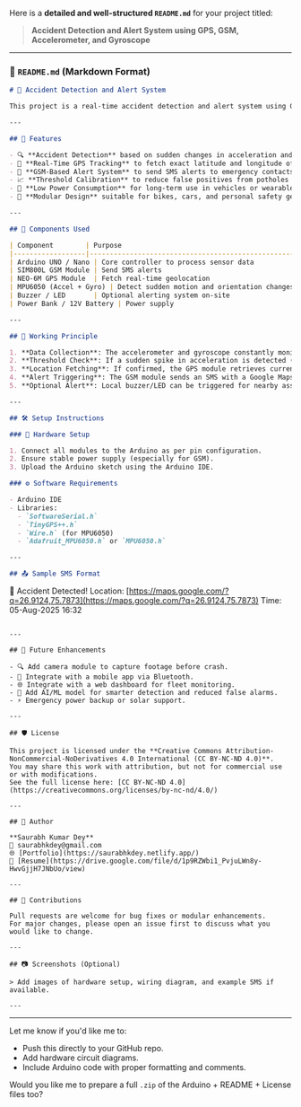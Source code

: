 Here is a **detailed and well-structured `README.md`** for your project titled:

> **Accident Detection and Alert System using GPS, GSM, Accelerometer, and Gyroscope**

---

### 📝 `README.md` (Markdown Format)

```md
# 🚨 Accident Detection and Alert System

This project is a real-time accident detection and alert system using GPS, GSM, accelerometer, and gyroscope modules. The aim is to improve emergency response by automatically detecting accidents and immediately notifying emergency contacts with location details.

---

## 📌 Features

- 🔍 **Accident Detection** based on sudden changes in acceleration and orientation.
- 📡 **Real-Time GPS Tracking** to fetch exact latitude and longitude of the incident.
- 📲 **GSM-Based Alert System** to send SMS alerts to emergency contacts instantly.
- 📈 **Threshold Calibration** to reduce false positives from potholes or harsh braking.
- 🔋 **Low Power Consumption** for long-term use in vehicles or wearables.
- 🔧 **Modular Design** suitable for bikes, cars, and personal safety gear.

---

## 🔧 Components Used

| Component        | Purpose                                              |
|------------------|------------------------------------------------------|
| Arduino UNO / Nano | Core controller to process sensor data             |
| SIM800L GSM Module | Send SMS alerts                                     |
| NEO-6M GPS Module  | Fetch real-time geolocation                        |
| MPU6050 (Accel + Gyro) | Detect sudden motion and orientation changes |
| Buzzer / LED       | Optional alerting system on-site                   |
| Power Bank / 12V Battery | Power supply                              |

---

## 🔌 Working Principle

1. **Data Collection**: The accelerometer and gyroscope constantly monitor movement and orientation.
2. **Threshold Check**: If a sudden spike in acceleration is detected (suggesting a crash), the system checks if it surpasses the pre-set threshold.
3. **Location Fetching**: If confirmed, the GPS module retrieves current location coordinates.
4. **Alert Triggering**: The GSM module sends an SMS with a Google Maps link of the location to predefined emergency contacts.
5. **Optional Alert**: Local buzzer/LED can be triggered for nearby assistance.

---

## 🛠️ Setup Instructions

### 🧳 Hardware Setup

1. Connect all modules to the Arduino as per pin configuration.
2. Ensure stable power supply (especially for GSM).
3. Upload the Arduino sketch using the Arduino IDE.

### ⚙️ Software Requirements

- Arduino IDE
- Libraries:
  - `SoftwareSerial.h`
  - `TinyGPS++.h`
  - `Wire.h` (for MPU6050)
  - `Adafruit_MPU6050.h` or `MPU6050.h`

---

## 📤 Sample SMS Format

```

🚨 Accident Detected!
Location: [https://maps.google.com/?q=26.9124,75.7873](https://maps.google.com/?q=26.9124,75.7873)
Time: 05-Aug-2025 16:32

```

---

## 🧪 Future Enhancements

- 🔍 Add camera module to capture footage before crash.
- 📱 Integrate with a mobile app via Bluetooth.
- 🌐 Integrate with a web dashboard for fleet monitoring.
- 🧠 Add AI/ML model for smarter detection and reduced false alarms.
- ⚡ Emergency power backup or solar support.

---

## 🛡️ License

This project is licensed under the **Creative Commons Attribution-NonCommercial-NoDerivatives 4.0 International (CC BY-NC-ND 4.0)**.  
You may share this work with attribution, but not for commercial use or with modifications.  
See the full license here: [CC BY-NC-ND 4.0](https://creativecommons.org/licenses/by-nc-nd/4.0/)

---

## 👤 Author

**Saurabh Kumar Dey**  
📧 saurabhkdey@gmail.com  
🌐 [Portfolio](https://saurabhkdey.netlify.app/)  
📄 [Resume](https://drive.google.com/file/d/1p9RZWbi1_PvjuLWn8y-HwvGjjH7JNbUo/view)

---

## 💬 Contributions

Pull requests are welcome for bug fixes or modular enhancements.  
For major changes, please open an issue first to discuss what you would like to change.

---

## 📷 Screenshots (Optional)

> Add images of hardware setup, wiring diagram, and example SMS if available.

---

```

---

Let me know if you'd like me to:

* Push this directly to your GitHub repo.
* Add hardware circuit diagrams.
* Include Arduino code with proper formatting and comments.

Would you like me to prepare a full `.zip` of the Arduino + README + License files too?
